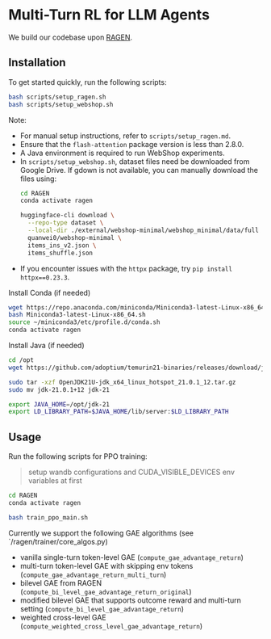 # Multi-Turn RL for LLM Agents

We build our codebase upon [RAGEN](https://github.com/RAGEN-AI/RAGEN).

## Installation

To get started quickly, run the following scripts:
```bash
bash scripts/setup_ragen.sh
bash scripts/setup_webshop.sh
```

Note:
- For manual setup instructions, refer to `scripts/setup_ragen.md`.
- Ensure that the `flash-attention` package version is less than 2.8.0.
- A Java environment is required to run WebShop experiments.
- In `scripts/setup_webshop.sh`, dataset files need be downloaded from Google Drive. If gdown is not available, you can manually download the files using:
  ```bash
  cd RAGEN
  conda activate ragen

  huggingface-cli download \
    --repo-type dataset \
    --local-dir ./external/webshop-minimal/webshop_minimal/data/full \
    quanwei0/webshop-minimal \
    items_ins_v2.json \
    items_shuffle.json
  ```
- If you encounter issues with the `httpx` package, try `pip install httpx==0.23.3`.

Install Conda (if needed)
```bash
wget https://repo.anaconda.com/miniconda/Miniconda3-latest-Linux-x86_64.sh
bash Miniconda3-latest-Linux-x86_64.sh
source ~/miniconda3/etc/profile.d/conda.sh
conda activate ragen
```


Install Java (if needed)
```bash
cd /opt
wget https://github.com/adoptium/temurin21-binaries/releases/download/jdk-21.0.1%2B12/OpenJDK21U-jdk_x64_linux_hotspot_21.0.1_12.tar.gz

sudo tar -xzf OpenJDK21U-jdk_x64_linux_hotspot_21.0.1_12.tar.gz
sudo mv jdk-21.0.1+12 jdk-21

export JAVA_HOME=/opt/jdk-21
export LD_LIBRARY_PATH=$JAVA_HOME/lib/server:$LD_LIBRARY_PATH
```

## Usage

Run the following scripts for PPO training:

> setup wandb configurations and CUDA_VISIBLE_DEVICES env variables at first 

```bash
cd RAGEN
conda activate ragen

bash train_ppo_main.sh
```

Currently we support the following GAE algorithms (see `/ragen/trainer/core_algos.py)
- vanilla single-turn token-level GAE (`compute_gae_advantage_return`)
- multi-turn token-level GAE with skipping env tokens (`compute_gae_advantage_return_multi_turn`)
- bilevel GAE from RAGEN (`compute_bi_level_gae_advantage_return_original`)
- modified bilevel GAE that supports outcome reward and multi-turn setting (`compute_bi_level_gae_advantage_return`)
- weighted cross-level GAE (`compute_weighted_cross_level_gae_advantage_return`)
